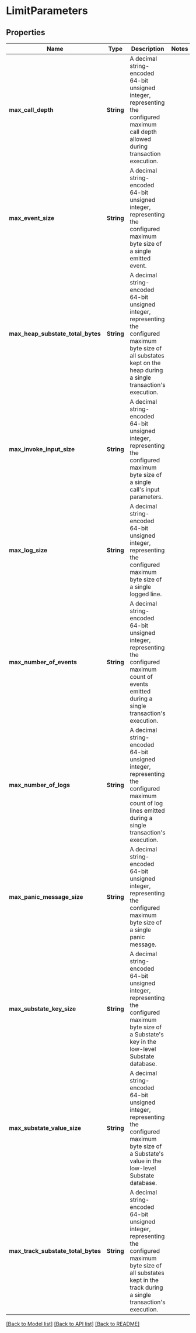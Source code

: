 # LimitParameters

## Properties

Name | Type | Description | Notes
------------ | ------------- | ------------- | -------------
**max_call_depth** | **String** | A decimal string-encoded 64-bit unsigned integer, representing the configured maximum call depth allowed during transaction execution.  | 
**max_event_size** | **String** | A decimal string-encoded 64-bit unsigned integer, representing the configured maximum byte size of a single emitted event.  | 
**max_heap_substate_total_bytes** | **String** | A decimal string-encoded 64-bit unsigned integer, representing the configured maximum byte size of all substates kept on the heap during a single transaction's execution.  | 
**max_invoke_input_size** | **String** | A decimal string-encoded 64-bit unsigned integer, representing the configured maximum byte size of a single call's input parameters.  | 
**max_log_size** | **String** | A decimal string-encoded 64-bit unsigned integer, representing the configured maximum byte size of a single logged line.  | 
**max_number_of_events** | **String** | A decimal string-encoded 64-bit unsigned integer, representing the configured maximum count of events emitted during a single transaction's execution.  | 
**max_number_of_logs** | **String** | A decimal string-encoded 64-bit unsigned integer, representing the configured maximum count of log lines emitted during a single transaction's execution.  | 
**max_panic_message_size** | **String** | A decimal string-encoded 64-bit unsigned integer, representing the configured maximum byte size of a single panic message.  | 
**max_substate_key_size** | **String** | A decimal string-encoded 64-bit unsigned integer, representing the configured maximum byte size of a Substate's key in the low-level Substate database.  | 
**max_substate_value_size** | **String** | A decimal string-encoded 64-bit unsigned integer, representing the configured maximum byte size of a Substate's value in the low-level Substate database.  | 
**max_track_substate_total_bytes** | **String** | A decimal string-encoded 64-bit unsigned integer, representing the configured maximum byte size of all substates kept in the track during a single transaction's execution.  | 

[[Back to Model list]](../README.md#documentation-for-models) [[Back to API list]](../README.md#documentation-for-api-endpoints) [[Back to README]](../README.md)


